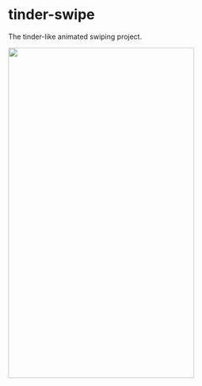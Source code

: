 # tinder-swipe
The tinder-like animated swiping project.

<img src="https://raw.githubusercontent.com/bekazandukeli/tinder-swipe-project/main/assets/github/preview.gif" align="left" height="667" width="375" >
